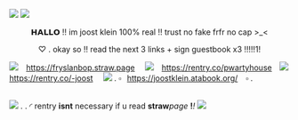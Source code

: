 ![](https://i.imgur.com/mRZphkR.png)
![](https://i.imgur.com/62QSJNd.png)
<p align="center">
𝗛𝗔𝗟𝗟𝗢 !! im joost klein 100% real  !! trust no fake frfr no cap >_<
</p>
<p align="center">
♡ . okay so !! read the next 3 links + sign guestbook x3 !!!!!1!
</p>

![](https://i.imgur.com/KFtLDqh.gif) ⠀https://fryslanbop.straw.page ⠀
![](https://i.imgur.com/DYTnHXl.gif) ⠀https://rentry.co/pwartyhouse ⠀![](https://i.imgur.com/RAwTdUw.gif)
https://rentry.co/-joost ⠀ ![](https://i.imgur.com/hoZDZo7.gif)  . ▫⠀https://joostklein.atabook.org/ ⠀▫ .
⠀⠀⠀⠀⠀⠀⠀⠀⠀⠀⠀⠀⠀⠀⠀⠀⠀⠀⠀⠀⠀⠀

![](https://i.imgur.com/Mlj2kWh.gif) . . ◜ rentry **isnt** neces*s*ary if u read **straw***page* **!***!*
![](https://i.imgur.com/6fAc82C.png)
